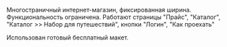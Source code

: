 Многостраничный интернет-магазин, фиксированная ширина.
Функциональность ограничена. Работают страницы "Прайс", "Каталог", "Каталог >> Набор для путешествий", кнопки "Логин", "Как проехать" 

Использован готовый бесплатный макет.

